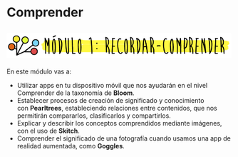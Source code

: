 # Comprender


## ![](img/M1titulo.png)


En este módulo vas a:

*   Utilizar apps en tu dispositivo móvil que nos ayudarán en el nivel Comprender de la taxonomía de **Bloom**.
*   Establecer procesos de creación de significado y conocimiento con **Pearltrees**, estableciendo relaciones entre contenidos, que nos permitirán compararlos, clasificarlos y compartirlos.
*   Explicar y describir los conceptos comprendidos mediante imágenes, con el uso de **Skitch**.
*   Comprender el significado de una fotografía cuando usamos una app de realidad aumentada, como **Goggles**.